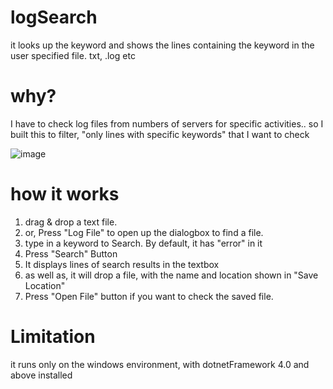 # logSearch
it looks up the keyword and shows the lines containing the keyword in the user specified file. txt, .log etc

# why?
I have to check log files from numbers of servers for specific activities.. 
so I built this to filter, "only lines with specific keywords" that I want to check


![image](https://github.com/user-attachments/assets/5877dcb0-0f80-4774-aace-8a6f955009e3)

# how it works
1. drag & drop a text file.
2. or, Press "Log File" to open up the dialogbox to find a file.
3. type in a keyword to Search. By default, it has "error" in it
4. Press "Search" Button
5. It displays lines of search results in the textbox
6. as well as, it will drop a file, with the name and location shown in "Save Location"
7. Press "Open File" button if you want to check the saved file.


# Limitation
it runs only on the windows environment, with dotnetFramework 4.0 and above installed
